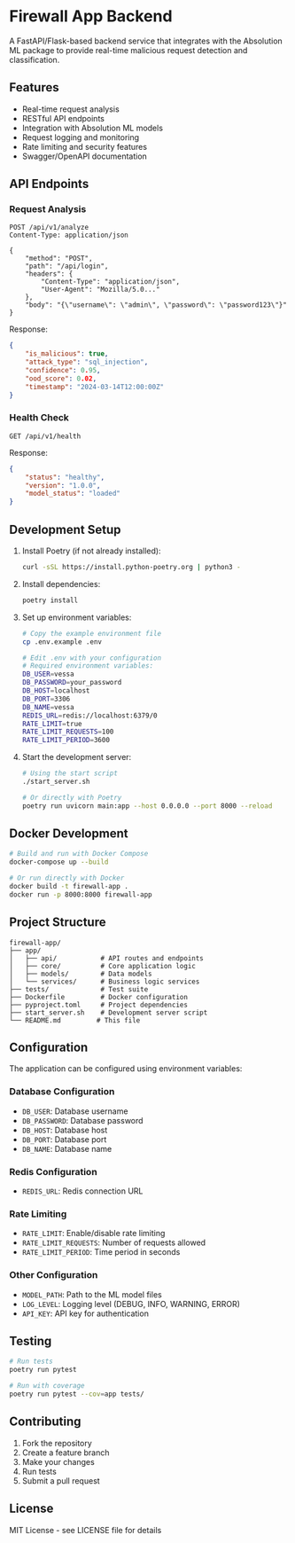 # Firewall App Backend

A FastAPI/Flask-based backend service that integrates with the Absolution ML package to provide real-time malicious request detection and classification.

## Features

- Real-time request analysis
- RESTful API endpoints
- Integration with Absolution ML models
- Request logging and monitoring
- Rate limiting and security features
- Swagger/OpenAPI documentation

## API Endpoints

### Request Analysis

```http
POST /api/v1/analyze
Content-Type: application/json

{
    "method": "POST",
    "path": "/api/login",
    "headers": {
        "Content-Type": "application/json",
        "User-Agent": "Mozilla/5.0..."
    },
    "body": "{\"username\": \"admin\", \"password\": \"password123\"}"
}
```

Response:
```json
{
    "is_malicious": true,
    "attack_type": "sql_injection",
    "confidence": 0.95,
    "ood_score": 0.02,
    "timestamp": "2024-03-14T12:00:00Z"
}
```

### Health Check

```http
GET /api/v1/health
```

Response:
```json
{
    "status": "healthy",
    "version": "1.0.0",
    "model_status": "loaded"
}
```

## Development Setup

1. Install Poetry (if not already installed):
   ```bash
   curl -sSL https://install.python-poetry.org | python3 -
   ```

2. Install dependencies:
   ```bash
   poetry install
   ```

3. Set up environment variables:
   ```bash
   # Copy the example environment file
   cp .env.example .env
   
   # Edit .env with your configuration
   # Required environment variables:
   DB_USER=vessa
   DB_PASSWORD=your_password
   DB_HOST=localhost
   DB_PORT=3306
   DB_NAME=vessa
   REDIS_URL=redis://localhost:6379/0
   RATE_LIMIT=true
   RATE_LIMIT_REQUESTS=100
   RATE_LIMIT_PERIOD=3600
   ```

4. Start the development server:
   ```bash
   # Using the start script
   ./start_server.sh
   
   # Or directly with Poetry
   poetry run uvicorn main:app --host 0.0.0.0 --port 8000 --reload
   ```

## Docker Development

```bash
# Build and run with Docker Compose
docker-compose up --build

# Or run directly with Docker
docker build -t firewall-app .
docker run -p 8000:8000 firewall-app
```

## Project Structure

```
firewall-app/
├── app/
│   ├── api/           # API routes and endpoints
│   ├── core/          # Core application logic
│   ├── models/        # Data models
│   └── services/      # Business logic services
├── tests/             # Test suite
├── Dockerfile         # Docker configuration
├── pyproject.toml     # Project dependencies
├── start_server.sh    # Development server script
└── README.md         # This file
```

## Configuration

The application can be configured using environment variables:

### Database Configuration
- `DB_USER`: Database username
- `DB_PASSWORD`: Database password
- `DB_HOST`: Database host
- `DB_PORT`: Database port
- `DB_NAME`: Database name

### Redis Configuration
- `REDIS_URL`: Redis connection URL

### Rate Limiting
- `RATE_LIMIT`: Enable/disable rate limiting
- `RATE_LIMIT_REQUESTS`: Number of requests allowed
- `RATE_LIMIT_PERIOD`: Time period in seconds

### Other Configuration
- `MODEL_PATH`: Path to the ML model files
- `LOG_LEVEL`: Logging level (DEBUG, INFO, WARNING, ERROR)
- `API_KEY`: API key for authentication

## Testing

```bash
# Run tests
poetry run pytest

# Run with coverage
poetry run pytest --cov=app tests/
```

## Contributing

1. Fork the repository
2. Create a feature branch
3. Make your changes
4. Run tests
5. Submit a pull request

## License

MIT License - see LICENSE file for details 
